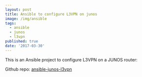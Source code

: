 ```yaml
---
layout: post
title: Ansible to configure L3VPN on junos
image: /img/ansible
tags:
  - ansible
  - junos
  - l3vpn
published: true
date: '2017-03-30'
---
```


This is an Ansible project to configure L3VPN on a JUNOS router:

Github repo: [ansible-junos-l3vpn](www.github.com/vignitin/ansible-junos-l3vpn)
